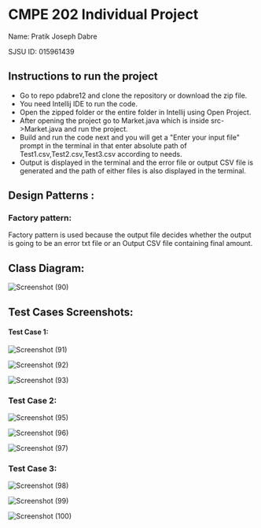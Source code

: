 # CMPE 202 Individual Project
Name: Pratik Joseph Dabre

SJSU ID: 015961439
## Instructions to run the project
- Go to repo pdabre12 and clone the repository or download the zip file.
- You need Intellij IDE to run the code.
- Open the zipped folder or the entire folder in Intellij using Open Project.
- After opening the project go to Market.java which is inside src->Market.java and run the project.
- Build and run the code next and you will get a "Enter your input file" prompt in the terminal in that enter absolute path of Test1.csv,Test2.csv,Test3.csv according to needs.
- Output is displayed in the terminal and the error file or output CSV file is generated and the path of either files is also displayed in the terminal.


## Design Patterns :

### Factory pattern:
Factory pattern is used because the output file decides whether the output is going to be an error txt file or an Output CSV file containing final amount.



## Class Diagram:
![Screenshot (90)](https://user-images.githubusercontent.com/80276547/144790435-f40be982-9316-488d-a53a-f488fc6f65c5.png)


## Test Cases Screenshots:
#### Test Case 1:

![Screenshot (91)](https://user-images.githubusercontent.com/80276547/144793550-d8fcd561-4f13-46cb-88d4-af6e54884ce2.png)



![Screenshot (92)](https://user-images.githubusercontent.com/80276547/144793524-0e4c8bc7-51cc-471c-832d-e380b07c31fc.png)



![Screenshot (93)](https://user-images.githubusercontent.com/80276547/144793526-0e548a1c-6ec4-45e5-af67-f787c9892dde.png)




### Test Case 2:




![Screenshot (95)](https://user-images.githubusercontent.com/80276547/144793514-51359a29-85fa-4bdb-ac48-36cfb93618e8.png)



![Screenshot (96)](https://user-images.githubusercontent.com/80276547/144793517-cf96843b-2377-432d-a87e-558eb61b6ce0.png)



![Screenshot (97)](https://user-images.githubusercontent.com/80276547/144793519-ae09fbbf-6202-412d-a78a-9539a2f81589.png)



### Test Case 3:
![Screenshot (98)](https://user-images.githubusercontent.com/80276547/144793520-0d5b8d31-9b55-4a9d-9613-cb8673cca291.png)



![Screenshot (99)](https://user-images.githubusercontent.com/80276547/144793521-bc55bbfb-80ed-4430-8f44-d3431751b65e.png)



![Screenshot (100)](https://user-images.githubusercontent.com/80276547/144793523-095760bc-8189-4e81-a286-16c2ca49f21a.png)

